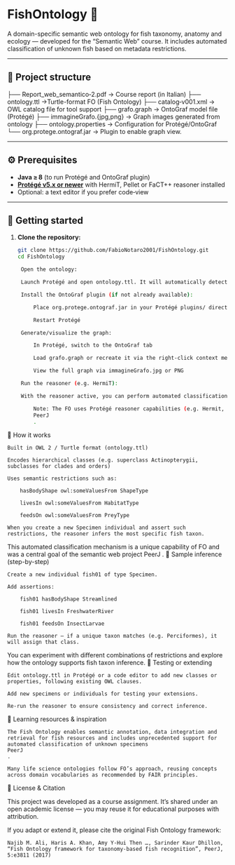 # FishOntology 📘

A domain-specific semantic web ontology for fish taxonomy, anatomy and ecology — developed for the “Semantic Web” course. It includes automated classification of unknown fish based on metadata restrictions.

---

## 🧱 Project structure


├── Report_web_semantico‑2.pdf -> Course report (in Italian)
├── ontology.ttl ->Turtle-format FO (Fish Ontology)
├── catalog‑v001.xml -> OWL catalog file for tool support
├── grafo.graph -> OntoGraf model file (Protégé)
├── immagineGrafo.{jpg,png} -> Graph images generated from ontology
├── ontology.properties -> Configuration for Protégé/OntoGraf
└── org.protege.ontograf.jar -> Plugin to enable graph view.

---

## ⚙️ Prerequisites

- **Java ≥ 8** (to run Protégé and OntoGraf plugin)  
- **[Protégé v5.x or newer](https://protege.stanford.edu)** with HermiT, Pellet or FaCT++ reasoner installed  
- Optional: a text editor if you prefer code‑view

---

## 🚀 Getting started

1. **Clone the repository:**

   ```bash
   git clone https://github.com/FabioNotaro2001/FishOntology.git
   cd FishOntology

    Open the ontology:

    Launch Protégé and open ontology.ttl. It will automatically detect the OWL ontology.

    Install the OntoGraf plugin (if not already available):

        Place org.protege.ontograf.jar in your Protégé plugins/ directory

        Restart Protégé

    Generate/visualize the graph:

        In Protégé, switch to the OntoGraf tab

        Load grafo.graph or recreate it via the right-click context menu

        View the full graph via immagineGrafo.jpg or PNG

    Run the reasoner (e.g. HermiT):

    With the reasoner active, you can perform automated classification. For example, add a new individual of type Specimen with restrictions on properties like hasShape or hasHabitat. The reasoner will infer the most specific fish taxa class.

        Note: The FO uses Protégé reasoner capabilities (e.g. Hermit, FaCT++, Pellet) for automated classification, a feature described in the original Fish Ontology framework
        PeerJ
        .

🧠 How it works

    Built in OWL 2 / Turtle format (ontology.ttl)

    Encodes hierarchical classes (e.g. superclass Actinopterygii, subclasses for clades and orders)

    Uses semantic restrictions such as:

        hasBodyShape owl:someValuesFrom ShapeType

        livesIn owl:someValuesFrom HabitatType

        feedsOn owl:someValuesFrom PreyType

    When you create a new Specimen individual and assert such restrictions, the reasoner infers the most specific fish taxon.

This automated classification mechanism is a unique capability of FO and was a central goal of the semantic web project
PeerJ
.
🪪 Sample inference (step-by-step)

    Create a new individual fish01 of type Specimen.

    Add assertions:

        fish01 hasBodyShape Streamlined

        fish01 livesIn FreshwaterRiver

        fish01 feedsOn InsectLarvae

    Run the reasoner — if a unique taxon matches (e.g. Perciformes), it will assign that class.

You can experiment with different combinations of restrictions and explore how the ontology supports fish taxon inference.
🧪 Testing or extending

    Edit ontology.ttl in Protégé or a code editor to add new classes or properties, following existing OWL clauses.

    Add new specimens or individuals for testing your extensions.

    Re-run the reasoner to ensure consistency and correct inference.

🧠 Learning resources & inspiration

    The Fish Ontology enables semantic annotation, data integration and retrieval for fish resources and includes unprecedented support for automated classification of unknown specimens
    PeerJ
    .

    Many life science ontologies follow FO’s approach, reusing concepts across domain vocabularies as recommended by FAIR principles.

📝 License & Citation

This project was developed as a course assignment. It’s shared under an open academic license — you may reuse it for educational purposes with attribution.

If you adapt or extend it, please cite the original Fish Ontology framework:

    Najib M. Ali, Haris A. Khan, Amy Y‑Hui Then …, Sarinder Kaur Dhillon, “Fish Ontology framework for taxonomy-based fish recognition”, PeerJ, 5:e3811 (2017)
